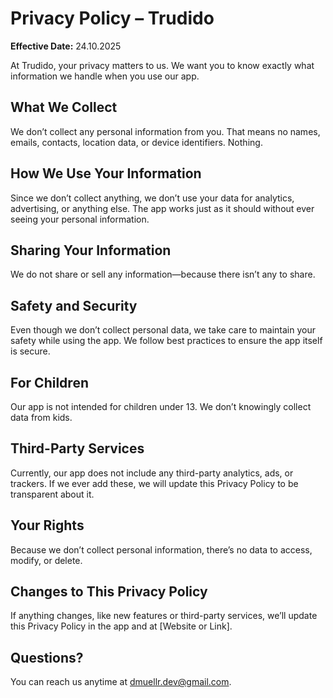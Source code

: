 # Privacy Policy – Trudido

**Effective Date:** 24.10.2025

At Trudido, your privacy matters to us. We want you to know exactly what information we handle when you use our app.

## What We Collect
We don’t collect any personal information from you. That means no names, emails, contacts, location data, or device identifiers. Nothing.

## How We Use Your Information
Since we don’t collect anything, we don’t use your data for analytics, advertising, or anything else. The app works just as it should without ever seeing your personal information.

## Sharing Your Information
We do not share or sell any information—because there isn’t any to share.

## Safety and Security
Even though we don’t collect personal data, we take care to maintain your safety while using the app. We follow best practices to ensure the app itself is secure.

## For Children
Our app is not intended for children under 13. We don’t knowingly collect data from kids.

## Third-Party Services
Currently, our app does not include any third-party analytics, ads, or trackers. If we ever add these, we will update this Privacy Policy to be transparent about it.

## Your Rights
Because we don’t collect personal information, there’s no data to access, modify, or delete.

## Changes to This Privacy Policy
If anything changes, like new features or third-party services, we’ll update this Privacy Policy in the app and at [Website or Link].

## Questions?
You can reach us anytime at dmuellr.dev@gmail.com.

